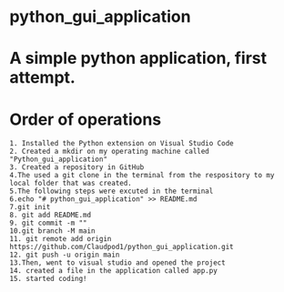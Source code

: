 # python_gui_application

# A simple python application, first attempt. 
# Order of operations
    1. Installed the Python extension on Visual Studio Code
    2. Created a mkdir on my operating machine called "Python_gui_application" 
    3. Created a repository in GitHub
    4.The used a git clone in the terminal from the respository to my local folder that was created. 
    5.The following steps were excuted in the terminal 
    6.echo "# python_gui_application" >> README.md
    7.git init
    8. git add README.md
    9. git commit -m ""
    10.git branch -M main
    11. git remote add origin https://github.com/Claudpod1/python_gui_application.git
    12. git push -u origin main
    13.Then, went to visual studio and opened the project 
    14. created a file in the application called app.py 
    15. started coding! 

